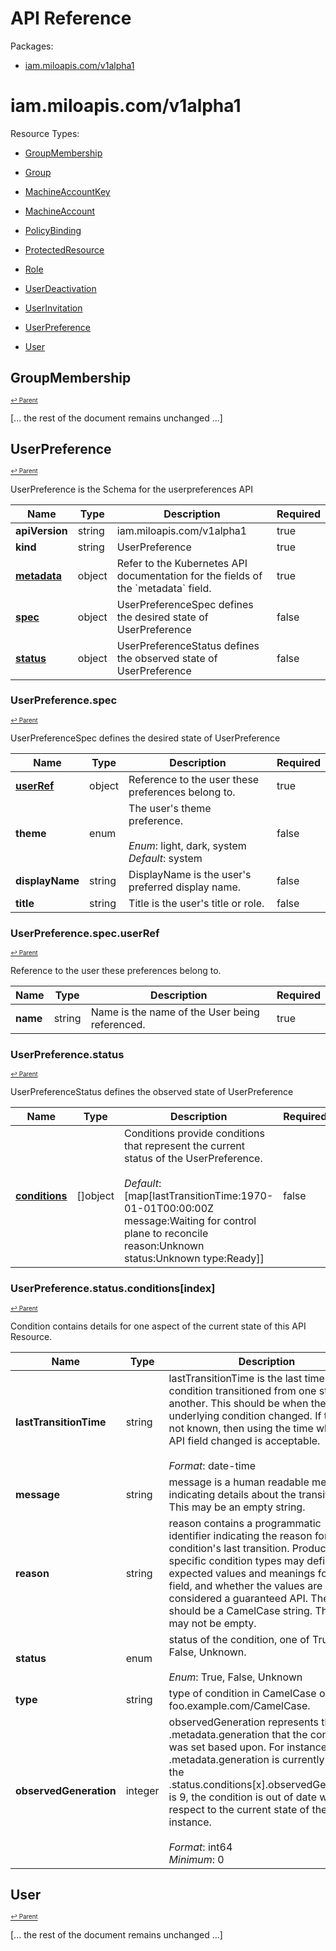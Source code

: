 # API Reference

Packages:

- [iam.miloapis.com/v1alpha1](#iammiloapiscomv1alpha1)

# iam.miloapis.com/v1alpha1

Resource Types:

- [GroupMembership](#groupmembership)

- [Group](#group)

- [MachineAccountKey](#machineaccountkey)

- [MachineAccount](#machineaccount)

- [PolicyBinding](#policybinding)

- [ProtectedResource](#protectedresource)

- [Role](#role)

- [UserDeactivation](#userdeactivation)

- [UserInvitation](#userinvitation)

- [UserPreference](#userpreference)

- [User](#user)




## GroupMembership
<sup><sup>[↩ Parent](#iammiloapiscomv1alpha1 )</sup></sup>

[... the rest of the document remains unchanged ...]

## UserPreference
<sup><sup>[↩ Parent](#iammiloapiscomv1alpha1 )</sup></sup>






UserPreference is the Schema for the userpreferences API

<table>
    <thead>
        <tr>
            <th>Name</th>
            <th>Type</th>
            <th>Description</th>
            <th>Required</th>
        </tr>
    </thead>
    <tbody><tr>
      <td><b>apiVersion</b></td>
      <td>string</td>
      <td>iam.miloapis.com/v1alpha1</td>
      <td>true</td>
      </tr>
      <tr>
      <td><b>kind</b></td>
      <td>string</td>
      <td>UserPreference</td>
      <td>true</td>
      </tr>
      <tr>
      <td><b><a href="https://kubernetes.io/docs/reference/generated/kubernetes-api/v1.27/#objectmeta-v1-meta">metadata</a></b></td>
      <td>object</td>
      <td>Refer to the Kubernetes API documentation for the fields of the `metadata` field.</td>
      <td>true</td>
      </tr><tr>
        <td><b><a href="#userpreferencespec">spec</a></b></td>
        <td>object</td>
        <td>
          UserPreferenceSpec defines the desired state of UserPreference<br/>
        </td>
        <td>false</td>
      </tr><tr>
        <td><b><a href="#userpreferencestatus">status</a></b></td>
        <td>object</td>
        <td>
          UserPreferenceStatus defines the observed state of UserPreference<br/>
        </td>
        <td>false</td>
      </tr></tbody>
</table>


### UserPreference.spec
<sup><sup>[↩ Parent](#userpreference)</sup></sup>



UserPreferenceSpec defines the desired state of UserPreference

<table>
    <thead>
        <tr>
            <th>Name</th>
            <th>Type</th>
            <th>Description</th>
            <th>Required</th>
        </tr>
    </thead>
    <tbody><tr>
        <td><b><a href="#userpreferencespecuserref">userRef</a></b></td>
        <td>object</td>
        <td>
          Reference to the user these preferences belong to.<br/>
        </td>
        <td>true</td>
      </tr><tr>
        <td><b>theme</b></td>
        <td>enum</td>
        <td>
          The user's theme preference.<br/>
          <br/>
            <i>Enum</i>: light, dark, system<br/>
            <i>Default</i>: system<br/>
        </td>
        <td>false</td>
      </tr><tr>
        <td><b>displayName</b></td>
        <td>string</td>
        <td>
          DisplayName is the user's preferred display name.<br/>
        </td>
        <td>false</td>
      </tr><tr>
        <td><b>title</b></td>
        <td>string</td>
        <td>
          Title is the user's title or role.<br/>
        </td>
        <td>false</td>
      </tr></tbody>
</table>


### UserPreference.spec.userRef
<sup><sup>[↩ Parent](#userpreferencespec)</sup></sup>



Reference to the user these preferences belong to.

<table>
    <thead>
        <tr>
            <th>Name</th>
            <th>Type</th>
            <th>Description</th>
            <th>Required</th>
        </tr>
    </thead>
    <tbody><tr>
        <td><b>name</b></td>
        <td>string</td>
        <td>
          Name is the name of the User being referenced.<br/>
        </td>
        <td>true</td>
      </tr></tbody>
</table>


### UserPreference.status
<sup><sup>[↩ Parent](#userpreference)</sup></sup>



UserPreferenceStatus defines the observed state of UserPreference

<table>
    <thead>
        <tr>
            <th>Name</th>
            <th>Type</th>
            <th>Description</th>
            <th>Required</th>
        </tr>
    </thead>
    <tbody><tr>
        <td><b><a href="#userpreferencestatusconditionsindex">conditions</a></b></td>
        <td>[]object</td>
        <td>
          Conditions provide conditions that represent the current status of the UserPreference.<br/>
          <br/>
            <i>Default</i>: [map[lastTransitionTime:1970-01-01T00:00:00Z message:Waiting for control plane to reconcile reason:Unknown status:Unknown type:Ready]]<br/>
        </td>
        <td>false</td>
      </tr></tbody>
</table>


### UserPreference.status.conditions[index]
<sup><sup>[↩ Parent](#userpreferencestatus)</sup></sup>



Condition contains details for one aspect of the current state of this API Resource.

<table>
    <thead>
        <tr>
            <th>Name</th>
            <th>Type</th>
            <th>Description</th>
            <th>Required</th>
        </tr>
    </thead>
    <tbody><tr>
        <td><b>lastTransitionTime</b></td>
        <td>string</td>
        <td>
          lastTransitionTime is the last time the condition transitioned from one status to another.
This should be when the underlying condition changed.  If that is not known, then using the time when the API field changed is acceptable.<br/>
          <br/>
            <i>Format</i>: date-time<br/>
        </td>
        <td>true</td>
      </tr><tr>
        <td><b>message</b></td>
        <td>string</td>
        <td>
          message is a human readable message indicating details about the transition.
This may be an empty string.<br/>
        </td>
        <td>true</td>
      </tr><tr>
        <td><b>reason</b></td>
        <td>string</td>
        <td>
          reason contains a programmatic identifier indicating the reason for the condition's last transition.
Producers of specific condition types may define expected values and meanings for this field,
and whether the values are considered a guaranteed API.
The value should be a CamelCase string.
This field may not be empty.<br/>
        </td>
        <td>true</td>
      </tr><tr>
        <td><b>status</b></td>
        <td>enum</td>
        <td>
          status of the condition, one of True, False, Unknown.<br/>
          <br/>
            <i>Enum</i>: True, False, Unknown<br/>
        </td>
        <td>true</td>
      </tr><tr>
        <td><b>type</b></td>
        <td>string</td>
        <td>
          type of condition in CamelCase or in foo.example.com/CamelCase.<br/>
        </td>
        <td>true</td>
      </tr><tr>
        <td><b>observedGeneration</b></td>
        <td>integer</td>
        <td>
          observedGeneration represents the .metadata.generation that the condition was set based upon.
For instance, if .metadata.generation is currently 12, but the .status.conditions[x].observedGeneration is 9, the condition is out of date
with respect to the current state of the instance.<br/>
          <br/>
            <i>Format</i>: int64<br/>
            <i>Minimum</i>: 0<br/>
        </td>
        <td>false</td>
      </tr></tbody>
</table>

## User
<sup><sup>[↩ Parent](#iammiloapiscomv1alpha1 )</sup></sup>

[... the rest of the document remains unchanged ...]

